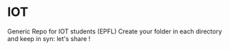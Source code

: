 # IOT
Generic Repo for IOT students (EPFL)
Create your folder in each directory and keep in syn: let's share  !